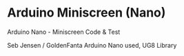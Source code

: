 # Arduino Miniscreen (Nano)
Arduino Nano - Miniscreen Code &amp; Test

Seb Jensen / GoldenFanta
Arduino Nano used, UG8 Library

